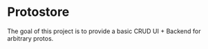 # Protostore

The goal of this project is to provide a basic CRUD UI + Backend for arbitrary protos.
